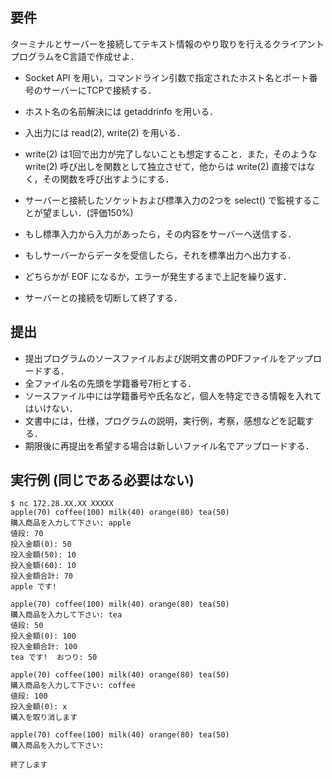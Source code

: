 ## 要件
ターミナルとサーバーを接続してテキスト情報のやり取りを行えるクライアントプログラムをC言語で作成せよ．

* Socket API を用い，コマンドライン引数で指定されたホスト名とポート番号のサーバーにTCPで接続する．
* ホスト名の名前解決には getaddrinfo を用いる．
* 入出力には read(2), write(2) を用いる．
* write(2) は1回で出力が完了しないことも想定すること．また，そのような write(2) 呼び出しを関数として独立させて，他からは write(2) 直接ではなく，その関数を呼び出すようにする．
 
* サーバーと接続したソケットおよび標準入力の2つを select() で監視することが望ましい．(評価150%)
* もし標準入力から入力があったら，その内容をサーバーへ送信する．
* もしサーバーからデータを受信したら，それを標準出力へ出力する．
* どちらかが EOF になるか，エラーが発生するまで上記を繰り返す．
* サーバーとの接続を切断して終了する．

## 提出
* 提出プログラムのソースファイルおよび説明文書のPDFファイルをアップロードする．
* 全ファイル名の先頭を学籍番号7桁とする．
* ソースファイル中には学籍番号や氏名など，個人を特定できる情報を入れてはいけない．
* 文書中には，仕様，プログラムの説明，実行例，考察，感想などを記載する．
* 期限後に再提出を希望する場合は新しいファイル名でアップロードする．


## 実行例 (同じである必要はない)
```
$ nc 172.28.XX.XX XXXXX
apple(70) coffee(100) milk(40) orange(80) tea(50)
購入商品を入力して下さい: apple
値段: 70
投入金額(0): 50
投入金額(50): 10
投入金額(60): 10
投入金額合計: 70
apple です!

apple(70) coffee(100) milk(40) orange(80) tea(50)
購入商品を入力して下さい: tea
値段: 50
投入金額(0): 100
投入金額合計: 100
tea です!  おつり: 50

apple(70) coffee(100) milk(40) orange(80) tea(50)
購入商品を入力して下さい: coffee
値段: 100
投入金額(0): x
購入を取り消します

apple(70) coffee(100) milk(40) orange(80) tea(50)
購入商品を入力して下さい:

終了します
```
